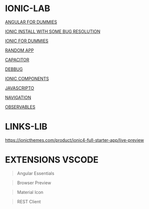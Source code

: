 # IONIC-LAB

[ANGULAR FOR DUMMIES](_angularBasics.md)

[IONIC INSTALL WITH SOME BUG RESOLUTION](_install.md)

[IONIC FOR DUMMIES](_angular+ionic.md)

[RANDOM APP](_firstApp.md)

[CAPACITOR](_capacitor.md)

[DEBBUG](_debugging.md)

[IONIC COMPONENTS](_ionicComponents.md)

[JAVASCRIPTO](_javascripto.md)

[NAVIGATION](_navigation.md)

[OBSERVABLES](_observables.md)

# LINKS-LIB

https://ionicthemes.com/product/ionic4-full-starter-app/live-preview

# EXTENSIONS VSCODE

> Angular Essentials

> Browser Preview

> Material Icon

> REST Client
